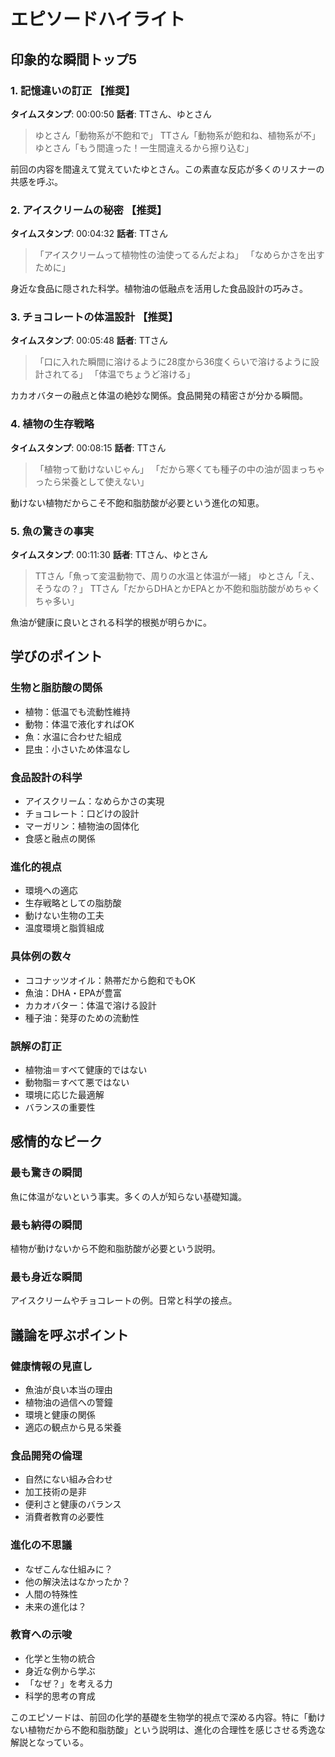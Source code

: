 # エピソードハイライト

## 印象的な瞬間トップ5

### 1. 記憶違いの訂正 【推奨】
**タイムスタンプ**: 00:00:50
**話者**: TTさん、ゆとさん

> ゆとさん「動物系が不飽和で」
> TTさん「動物系が飽和ね、植物系が不」
> ゆとさん「もう間違った！一生間違えるから擦り込む」

前回の内容を間違えて覚えていたゆとさん。この素直な反応が多くのリスナーの共感を呼ぶ。

### 2. アイスクリームの秘密 【推奨】
**タイムスタンプ**: 00:04:32
**話者**: TTさん

> 「アイスクリームって植物性の油使ってるんだよね」
> 「なめらかさを出すために」

身近な食品に隠された科学。植物油の低融点を活用した食品設計の巧みさ。

### 3. チョコレートの体温設計 【推奨】
**タイムスタンプ**: 00:05:48
**話者**: TTさん

> 「口に入れた瞬間に溶けるように28度から36度くらいで溶けるように設計されてる」
> 「体温でちょうど溶ける」

カカオバターの融点と体温の絶妙な関係。食品開発の精密さが分かる瞬間。

### 4. 植物の生存戦略
**タイムスタンプ**: 00:08:15
**話者**: TTさん

> 「植物って動けないじゃん」
> 「だから寒くても種子の中の油が固まっちゃったら栄養として使えない」

動けない植物だからこそ不飽和脂肪酸が必要という進化の知恵。

### 5. 魚の驚きの事実
**タイムスタンプ**: 00:11:30
**話者**: TTさん、ゆとさん

> TTさん「魚って変温動物で、周りの水温と体温が一緒」
> ゆとさん「え、そうなの？」
> TTさん「だからDHAとかEPAとか不飽和脂肪酸がめちゃくちゃ多い」

魚油が健康に良いとされる科学的根拠が明らかに。

## 学びのポイント

### 生物と脂肪酸の関係
- 植物：低温でも流動性維持
- 動物：体温で液化すればOK
- 魚：水温に合わせた組成
- 昆虫：小さいため体温なし

### 食品設計の科学
- アイスクリーム：なめらかさの実現
- チョコレート：口どけの設計
- マーガリン：植物油の固体化
- 食感と融点の関係

### 進化的視点
- 環境への適応
- 生存戦略としての脂肪酸
- 動けない生物の工夫
- 温度環境と脂質組成

### 具体例の数々
- ココナッツオイル：熱帯だから飽和でもOK
- 魚油：DHA・EPAが豊富
- カカオバター：体温で溶ける設計
- 種子油：発芽のための流動性

### 誤解の訂正
- 植物油＝すべて健康的ではない
- 動物脂＝すべて悪ではない
- 環境に応じた最適解
- バランスの重要性

## 感情的なピーク

### 最も驚きの瞬間
魚に体温がないという事実。多くの人が知らない基礎知識。

### 最も納得の瞬間
植物が動けないから不飽和脂肪酸が必要という説明。

### 最も身近な瞬間
アイスクリームやチョコレートの例。日常と科学の接点。

## 議論を呼ぶポイント

### 健康情報の見直し
- 魚油が良い本当の理由
- 植物油の過信への警鐘
- 環境と健康の関係
- 適応の観点から見る栄養

### 食品開発の倫理
- 自然にない組み合わせ
- 加工技術の是非
- 便利さと健康のバランス
- 消費者教育の必要性

### 進化の不思議
- なぜこんな仕組みに？
- 他の解決法はなかったか？
- 人間の特殊性
- 未来の進化は？

### 教育への示唆
- 化学と生物の統合
- 身近な例から学ぶ
- 「なぜ？」を考える力
- 科学的思考の育成

このエピソードは、前回の化学的基礎を生物学的視点で深める内容。特に「動けない植物だから不飽和脂肪酸」という説明は、進化の合理性を感じさせる秀逸な解説となっている。